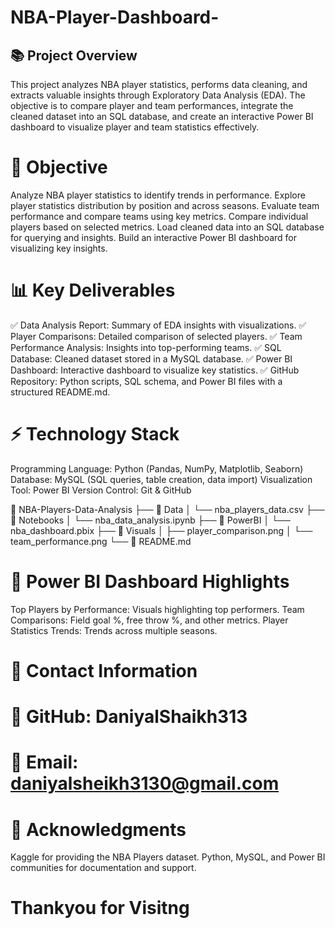 # NBA-Player-Dashboard-
## 📚 Project Overview
This project analyzes NBA player statistics, performs data cleaning, and extracts valuable insights through Exploratory Data Analysis (EDA). The objective is to compare player and team performances, integrate the cleaned dataset into an SQL database, and create an interactive Power BI dashboard to visualize player and team statistics effectively.

# 🎯 Objective
Analyze NBA player statistics to identify trends in performance.
Explore player statistics distribution by position and across seasons.
Evaluate team performance and compare teams using key metrics.
Compare individual players based on selected metrics.
Load cleaned data into an SQL database for querying and insights.
Build an interactive Power BI dashboard for visualizing key insights.

# 📊 Key Deliverables
  ✅ Data Analysis Report:
Summary of EDA insights with visualizations.
✅ Player Comparisons:
Detailed comparison of selected players.
✅ Team Performance Analysis:
Insights into top-performing teams.
✅ SQL Database:
Cleaned dataset stored in a MySQL database.
✅ Power BI Dashboard:
Interactive dashboard to visualize key statistics.
✅ GitHub Repository:
Python scripts, SQL schema, and Power BI files with a structured README.md.

# ⚡ Technology Stack
 Programming Language: Python (Pandas, NumPy, Matplotlib, Seaborn)
 Database: MySQL (SQL queries, table creation, data import)
 Visualization Tool: Power BI
 Version Control: Git & GitHub

📁 NBA-Players-Data-Analysis
 ├── 📂 Data
 │   └── nba_players_data.csv
 ├── 📂 Notebooks
 │   └── nba_data_analysis.ipynb
 ├── 📂 PowerBI
 │   └── nba_dashboard.pbix
 ├── 📂 Visuals
 │   ├── player_comparison.png
 │   └── team_performance.png
 └── 📄 README.md

# 📢 Power BI Dashboard Highlights
Top Players by Performance: Visuals highlighting top performers.
Team Comparisons: Field goal %, free throw %, and other metrics.
Player Statistics Trends: Trends across multiple seasons.

# 📧 Contact Information
# 🔗 GitHub: DaniyalShaikh313
# 📧 Email: daniyalsheikh3130@gmail.com

# 📢 Acknowledgments
Kaggle for providing the NBA Players dataset.
Python, MySQL, and Power BI communities for documentation and support.
# Thankyou for Visitng 


